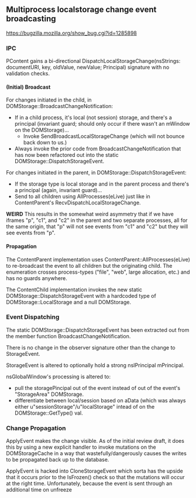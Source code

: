 ## Multiprocess localstorage change event broadcasting ##
https://bugzilla.mozilla.org/show_bug.cgi?id=1285898

### IPC

PContent gains a bi-directional DispatchLocalStorageChange(nsStrings:
documentURI, key, oldValue, newValue; Principal) signature with no validation
checks.

#### (Initial) Broadcast ####

For changes initiated in the child, in DOMStorage::BroadcastChangeNotification:
* If in a child process, it's local (not session) storage, and there's a
  principal (invariant guard; should only occur if there wasn't an mWindow on
  the DOMStorage)...
  * Invoke SendBroadcastLocalStorageChange (which will not bounce back down to
    us.)
* Always invoke the prior code from BroadcastChangeNotification that has now
  been refactored out into the static DOMStorage::DispatchStorageEvent.

For changes initiated in the parent, in DOMStorage::DispatchStorageEvent:
* If the storage type is local storage and in the parent process and there's a
  principal (again, invariant guard)...
* Send to all children using AllProcesses(eLive) just like in ContentParent's
  RecvDispatchLocalStorageChange.

**WEIRD**
This results in the somewhat weird asymmetry that if we have iframes "p", "c1",
and "c2" in the parent and two separate processes, all for the same origin, that
"p" will not see events from "c1" and "c2" but they will see events from "p".


#### Propagation ####

The ContentParent implementation uses ContentParent::AllProcesses(eLive) to
re-broadcast the event to all children but the originating child.  The
enumeration crosses process-types ("file", "web", large allocation, etc.) and
has no guards anywhere.

The ContentChild implementation invokes the new static
DOMStorage::DispatchStorageEvent with a hardcoded type of
DOMStorage::LocalStorage and a null DOMStorage.

### Event Dispatching

The static DOMStorage::DispatchStorageEvent has been extracted out from
the member function BroadcastChangeNotification.

There is no change in the observer signature other than the change to
StorageEvent.


StorageEvent is altered to optionally hold a strong nsIPrincipal mPrincipal.

nsGlobalWindow's processing is altered to:
* pull the storagePincipal out of the event instead of out of the event's
  "StorageArea" DOMStorage.
* differentiate between local/session based on aData (which was always either
  u"sessionStorage"/u"localStorage" intead of on the DOMStorage::GetType() val.

### Change Propagation

ApplyEvent makes the change visible.  As of the initial review draft, it does
this by using a new explicit handler to invoke mutations on the DOMStorageCache
in a way that wastefully/dangerously causes the writes to be propagated back up
to the database.

ApplyEvent is hacked into CloneStorageEvent which sorta has the upside that it
occurs prior to the IsFrozen() check so that the mutations will occur at the
right time.  Unfortunately, because the event is sent through an additional time
on unfreeze
